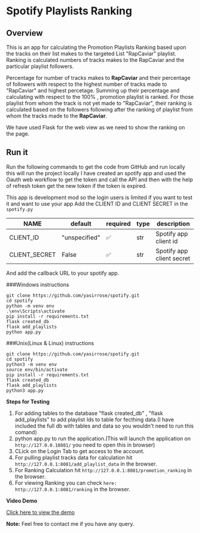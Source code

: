 # Spotify Playlists Ranking

## Overview
This is an app for calculating the Promotion Playlists Ranking based upon the tracks on their list makes to the targeted List "RapCaviar" playlist. Ranking is calculated numbers of tracks makes to the RapCaviar and the particular playlist followers.

Percentage for number of tracks makes to **RapCaviar** and their percentage of followers with respect to the highest number of tracks made to "RapCaviar" and highest percetage. Summing up their percentage and calculating with respect to the 100% , promotion playlist is ranked. For those playlist from whom the track is not yet made to "RapCaviar", their ranking is calculated based on the followers following after the ranking of playlist from whom the tracks made to the **RapCaviar**.

We have used Flask for the web view as we need to show the ranking on the page.

## Run it

Run the following commands to get the code from GitHub and run locally this will run the project locally I have created an spotify app and used the Oauth web workflow to get the token and call the API and then with the help of refresh token get the new token if the token is expired.

This app is development mod so the login users is limited if you want to test it and want to use your app Add the CLIENT ID and CLIENT SECRET in the ``spotify.py``

| NAME                                      | default             | required                      | type    | description                         |
|-------------------------------------------|---------------------|-------------------------------|---------|------------------------------------|
| CLIENT_ID                                 | "unspecified"       | :white_check_mark:            | str     | Spotify app client id              |
| CLIENT_SECRET                             | False               | :white_check_mark:            | str     | Spotify app client secret          |

And add the callback URL to your spotify app.


###Windows instructions
```
git clone https://github.com/yasirrose/spotify.git
cd spotify
python -m venv env
.\env\Scripts\activate
pip install -r requirements.txt
flask created_db
flask add_playlists
python app.py
```
###Unix(Linux & Linux) instructions
```
git clone https://github.com/yasirrose/spotify.git
cd spotify
python3 -m venv env
source env/bin/activate
pip install -r requirements.txt
flask created_db
flask add_playlists
python3 app.py
```

**Steps for Testing**

1. For adding tables to the database "flask created_db" , "flask add_playlists" to add playlist Ids to table for fecthing data.(I have included the full db with tables and data so you wouldn't need to run this comand)
2. python app.py to run the application.(This will launch the application on `http://127.0.0.18081/` you need to open this in browser)
3. CLick on the Login Tab to get access to the account.
4. For pulling playlist tracks data for calculation hit `http://127.0.0.1:8081/add_playlist_data` in the browser.
5. For Ranking Calculation hit `http://127.0.0.1:8081/promotion_ranking`  in the browser.
6. For viewing Ranking you can check `here: http://127.0.0.1:8081/ranking` in the browser.


**Video Demo**

[Click here to view the demo](https://www.loom.com/share/22331dcf27234d4e93d6c300e224596c)


**Note:** Feel free to contact me if you have any query.

